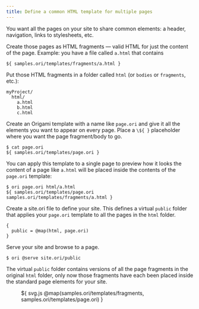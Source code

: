 ```yaml
---
title: Define a common HTML template for multiple pages
---
```


You want all the pages on your site to share common elements: a header, navigation, links to stylesheets, etc.

<span class="tutorialStep"></span> Create those pages as HTML fragments — valid HTML for just the content of the page. Example: you have a file called `a.html` that contains

```${"html"}
${ samples.ori/templates/fragments/a.html }
```

<span class="tutorialStep"></span> Put those HTML fragments in a folder called `html` (or `bodies` or `fragments`, etc.):

```
myProject/
  html/
    a.html
    b.html
    c.html
```

<span class="tutorialStep"></span> Create an Origami template with a name like `page.ori` and give it all the elements you want to appear on every page. Place a `\${ }` placeholder where you want the page fragment/body to go.

```console
$ cat page.ori
${ samples.ori/templates/page.ori }
```

You can apply this template to a single page to preview how it looks the content of a page like `a.html` will be placed inside the contents of the `page.ori` template:

```console
$ ori page.ori html/a.html
${ samples.ori/templates/page.ori samples.ori/templates/fragments/a.html }
```

<span class="tutorialStep"></span> Create a site.ori file to define your site. This defines a virtual `public` folder that applies your `page.ori` template to all the pages in the `html` folder.

```ori
{
  public = @map(html, page.ori)
}
```

<span class="tutorialStep"></span> Serve your site and browse to a page.

```console
$ ori @serve site.ori/public
```

The virtual `public` folder contains versions of all the page fragments in the original `html` folder, only now those fragments have each been placed inside the standard page elements for your site.

<figure>
${
  svg.js @map(samples.ori/templates/fragments, samples.ori/templates/page.ori)
}
</figure>
